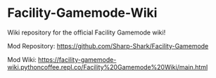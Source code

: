 # Facility-Gamemode-Wiki
Wiki repository for the official Facility Gamemode wiki!

Mod Repository: https://github.com/Sharp-Shark/Facility-Gamemode

Mod Wiki: https://facility-gamemode-wiki.pythoncoffee.repl.co/Facility%20Gamemode%20Wiki/main.html
